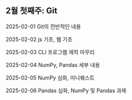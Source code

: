 ## 2월 첫째주: Git
2025-02-01 Git의 전반적인 내용  

2025-02-02 js 기초, 웹 기초  

2025-02-03 CLI 프로그램 제작 마무리  

2025-02-04 NumPy, Pandas 세부 내용

2025-02-05 NumPy 심화, 미니퀘스트

2025-02-06 Pandas 심화, NumPy 및 Pandas 과제 
